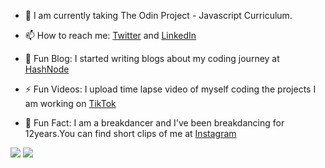 - 🔭 I am currently taking The Odin Project - Javascript Curriculum.
- 📫 How to reach me: [Twitter](https://twitter.com/norfkorean) and [LinkedIn](https://www.linkedin.com/in/ji-young-park-457a96a1/)

- 🌱 Fun Blog: I started writing blogs about my coding journey at [HashNode](https://norfkorean.hashnode.dev/)
- ⚡ Fun Videos: I upload time lapse video of myself coding the projects I am working on [TikTok](https://www.tiktok.com/@norfkorean)
- 💬 Fun Fact: I am a breakdancer and I've been breakdancing for 12years.You can find short clips of me at [Instagram](https://instagram.com/bboyji_)

<img src="https://github-readme-stats.vercel.app/api?username=norfkorean&&show_icons=true&title_color=ffffff&icon_color=bb2acf&text_color=daf7dc&bg_color=151515"> <img src="https://github-readme-stats.vercel.app/api/top-langs/?username=norfkorean&theme=dark&hide_langs_below=1">




<!-- - 👯 I'm looking to collaborate on any project to improve my experience. -->
<!-- - 🤔 I'm looking for help with any javascript problems. -->
<!-- [![Twitter : norfkorean](https://img.shields.io/twitter/follow/norfkorean?style=social)](https://twitter.com/norfkorean)
 -->
